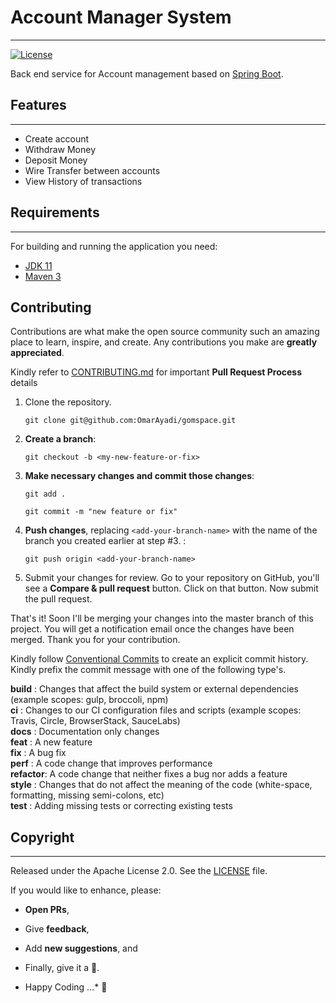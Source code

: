 # Account Manager System

-------------------------------------
[![License](http://img.shields.io/:license-apache-blue.svg)](http://www.apache.org/licenses/LICENSE-2.0.html)

Back end service for Account management based on [Spring Boot](http://projects.spring.io/spring-boot/).


## Features

-------------------------------------

* Create account
* Withdraw Money
* Deposit Money
* Wire Transfer between accounts
* View History of transactions


## Requirements

-------------------------------------

For building and running the application you need:

- [JDK 11](https://www.oracle.com/java/technologies/downloads)
- [Maven 3](https://maven.apache.org)


## Contributing

Contributions are what make the open source community such an amazing place to learn, inspire, and create. Any
contributions you make are **greatly appreciated**.

Kindly refer to [CONTRIBUTING.md](/CONTRIBUTING.md) for important **Pull Request Process** details

1. Clone the repository.

   `git clone git@github.com:OmarAyadi/gomspace.git`

2. **Create a branch**:

   `git checkout -b <my-new-feature-or-fix>`

3. **Make necessary changes and commit those changes**:

   `git add .`

   `git commit -m "new feature or fix"`

4. **Push changes**, replacing `<add-your-branch-name>` with the name of the branch you created earlier at step #3. :

   `git push origin <add-your-branch-name>`

5. Submit your changes for review. Go to your repository on GitHub, you'll see a **Compare & pull request** button.
   Click on that button. Now submit the pull request.

That's it! Soon I'll be merging your changes into the master branch of this project. You will get a notification email
once the changes have been merged. Thank you for your contribution.

Kindly follow [Conventional Commits](https://www.conventionalcommits.org/en/v1.0.0/) to create an explicit commit
history. Kindly prefix the commit message with one of the following type's.

**build**   : Changes that affect the build system or external dependencies (example scopes: gulp, broccoli, npm)  
**ci**      : Changes to our CI configuration files and scripts (example scopes: Travis, Circle, BrowserStack,
SauceLabs)  
**docs**    : Documentation only changes  
**feat**    : A new feature  
**fix**     : A bug fix  
**perf**    : A code change that improves performance  
**refactor**: A code change that neither fixes a bug nor adds a feature  
**style**   : Changes that do not affect the meaning of the code (white-space, formatting, missing semi-colons, etc)  
**test**    : Adding missing tests or correcting existing tests

## Copyright

--- 
Released under the Apache License 2.0. See
the [LICENSE](https://github.com/codecentric/springboot-sample-app/blob/master/LICENSE) file.

If you would like to enhance, please:

* **Open PRs**,
* Give **feedback**,
* Add **new suggestions**, and
* Finally, give it a 🌟.

* Happy Coding ...* 🙂